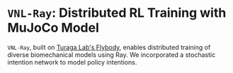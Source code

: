 # `VNL-Ray`: Distributed RL Training with MuJoCo Model

`VNL-Ray`, built on [Turaga Lab's Flybody](https://github.com/TuragaLab/flybody), enables distributed training of diverse biomechanical models using Ray. We incorporated a stochastic intention network to model policy intentions.